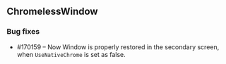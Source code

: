 ## ChromelessWindow

### Bug fixes


* \#170159 – Now Window is properly restored in the secondary screen, when `UseNativeChrome` is set as false.